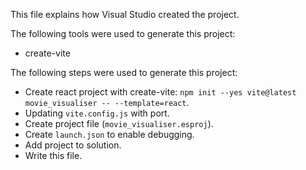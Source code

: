 This file explains how Visual Studio created the project.

The following tools were used to generate this project:
- create-vite

The following steps were used to generate this project:
- Create react project with create-vite: `npm init --yes vite@latest movie_visualiser -- --template=react`.
- Updating `vite.config.js` with port.
- Create project file (`movie_visualiser.esproj`).
- Create `launch.json` to enable debugging.
- Add project to solution.
- Write this file.
